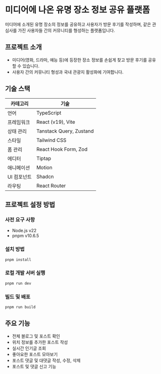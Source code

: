 # 미디어에 나온 유명 장소 정보 공유 플랫폼

미디어에 소개된 유명 장소의 정보를 공유하고 사용자가 방문 후기를 작성하며, 같은 관심사를 가진 사용자들 간의 커뮤니티를 형성하는 플랫폼입니다.

## 프로젝트 소개

- 미디어(영화, 드라마, 예능 등)에 등장한 장소 정보를 손쉽게 찾고 방문 후기를 공유할 수 있습니다.
- 사용자 간의 커뮤니티 형성과 국내 관광지 활성화에 기여합니다.

## 기술 스택

| 카테고리    | 기술                    |
| ----------- | ----------------------- |
| 언어        | TypeScript              |
| 프레임워크  | React (v19), Vite       |
| 상태 관리   | Tanstack Query, Zustand |
| 스타일      | Tailwind CSS            |
| 폼 관리     | React Hook Form, Zod    |
| 에디터      | Tiptap                  |
| 애니메이션  | Motion                  |
| UI 컴포넌트 | Shadcn                  |
| 라우팅      | React Router            |

## 프로젝트 설정 방법

### 사전 요구 사항

- Node.js v22
- pnpm v10.6.5

### 설치 방법

```bash
pnpm install
```

### 로컬 개발 서버 실행

```bash
pnpm run dev
```

### 빌드 및 배포

```bash
pnpm run build
```

## 주요 기능

- 전체 블로그 및 포스트 확인
- 위치 정보를 추가한 포스트 작성
- 실시간 인기글 조회
- 좋아요한 포스트 모아보기
- 포스트 댓글 및 대댓글 작성, 수정, 삭제
- 포스트 및 댓글 신고 기능
